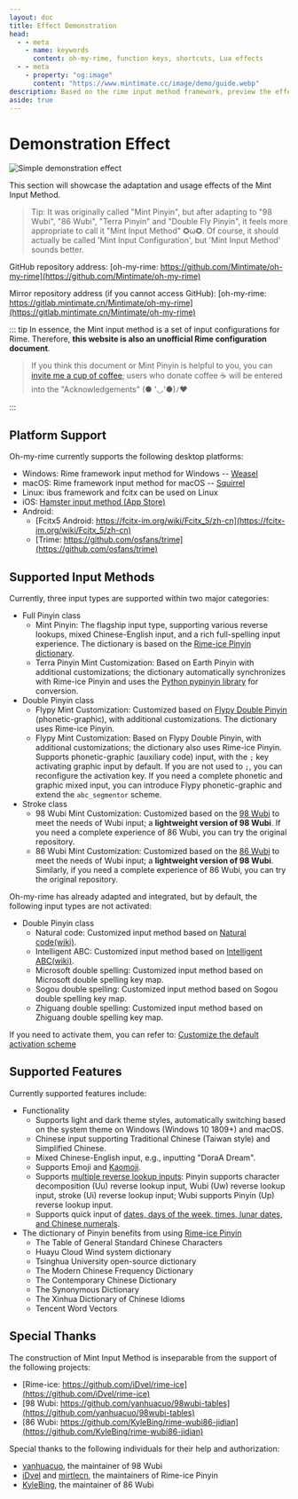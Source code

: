 ```yaml
---
layout: doc
title: Effect Demonstration
head:
  - - meta
    - name: keywords
      content: oh-my-rime, function keys, shortcuts, Lua effects
  - - meta
    - property: "og:image"
      content: "https://www.mintimate.cc/image/demo/guide.webp"
description: Based on the rime input method framework, preview the effects and appearance after installing oh-my-rime. It showcases specific features supported by oh-my-rime, such as Emoji input, character decomposition reverse lookup input, Wubi reverse lookup input, stroke reverse lookup input, in addition to dictionary functionality.
aside: true
---
```


# Demonstration Effect
![Simple demonstration effect](/image/demo/guide.webp)

This section will showcase the adaptation and usage effects of the Mint Input Method.

> Tip: It was originally called "Mint Pinyin", but after adapting to "98 Wubi", "86 Wubi", "Terra Pinyin" and "Double Fly Pinyin", it feels more appropriate to call it "Mint Input Method" ✪ω✪. Of course, it should actually be called 'Mint Input Configuration', but 'Mint Input Method' sounds better.

GitHub repository address: [oh-my-rime: https://github.com/Mintimate/oh-my-rime](https://github.com/Mintimate/oh-my-rime)

Mirror repository address (if you cannot access GitHub): [oh-my-rime: https://gitlab.mintimate.cn/Mintimate/oh-my-rime](https://gitlab.mintimate.cn/Mintimate/oh-my-rime)

::: tip
In essence, the Mint input method is a set of input configurations for Rime. Therefore, **this website is also an unofficial Rime configuration document**.

> If you think this document or Mint Pinyin is helpful to you, you can [invite me a cup of coffee](https://afdian.net/a/minitimate); users who donate coffee ☕️ will be entered into the "Acknowledgements" (● '◡'●)ﾉ♥

:::

## Platform Support
Oh-my-rime currently supports the following desktop platforms:
- Windows: Rime framework input method for Windows -- [Weasel](https://github.com/rime/weasel)
- macOS: Rime framework input method for macOS -- [Squirrel](https://github.com/rime/squirrel)
- Linux: ibus framework and fcitx can be used on Linux
- iOS: [Hamster input method (App Store)](https://apps.apple.com/cn/app/%E4%BB%93%E8%BE%93%E5%85%A5%E6%B3%95/id6446617683)
- Android:
  - [Fcitx5 Android: https://fcitx-im.org/wiki/Fcitx_5/zh-cn](https://fcitx-im.org/wiki/Fcitx_5/zh-cn)
  - [Trime: https://github.com/osfans/trime](https://github.com/osfans/trime)

## Supported Input Methods
Currently, three input types are supported within two major categories:
- Full Pinyin class
  - Mint Pinyin: The flagship input type, supporting various reverse lookups, mixed Chinese-English input, and a rich full-spelling input experience. The dictionary is based on the [Rime-ice Pinyin dictionary](https://github.com/iDvel/rime-ice).
  - Terra Pinyin Mint Customization: Based on Earth Pinyin with additional customizations; the dictionary automatically synchronizes with Rime-ice Pinyin and uses the [Python pypinyin library](https://pypinyin.readthedocs.io/) for conversion.
- Double Pinyin class
  - Flypy Mint Customization: Customized based on [Flypy Double Pinyin](https://flypy.com/) (phonetic-graphic), with additional customizations. The dictionary uses Rime-ice Pinyin.
  - Flypy Mint Customization: Based on Flypy Double Pinyin, with additional customizations; the dictionary also uses Rime-ice Pinyin. Supports phonetic-graphic (auxiliary code) input, with the `;` key activating graphic input by default. If you are not used to `;`, you can reconfigure the activation key. If you need a complete phonetic and graphic mixed input, you can introduce Flypy phonetic-graphic and extend the `abc_segmentor` scheme.
- Stroke class
  - 98 Wubi Mint Customization: Customized based on the [98 Wubi](https://github.com/yanhuacuo/98wubi-tables) to meet the needs of Wubi input; a **lightweight version of 98 Wubi**. If you need a complete experience of 86 Wubi, you can try the original repository.
  - 86 Wubi Mint Customization: Customized based on the [86 Wubi](https://github.com/KyleBing/rime-wubi86-jidian) to meet the needs of Wubi input; a **lightweight version of 98 Wubi**. Similarly, if you need a complete experience of 86 Wubi, you can try the original repository.

Oh-my-rime has already adapted and integrated, but by default, the following input types are not activated:
- Double Pinyin class
  - Natural code: Customized input method based on [Natural code(wiki)](https://zh.wikipedia.org/zh/%E8%87%AA%E7%84%B6%E7%A0%81).
  - Intelligent ABC: Customized input method based on [Intelligent ABC(wiki)](https://zh.wikipedia.org/wiki/%E6%99%BA%E8%83%BDABC%E8%BE%93%E5%85%A5%E6%B3%95).
  - Microsoft double spelling: Customized input method based on Microsoft double spelling key map.
  - Sogou double spelling: Customized input method based on Sogou double spelling key map.
  - Zhiguang double spelling: Customized input method based on Zhiguang double spelling key map.

If you need to activate them, you can refer to: [Customize the default activation scheme](/en/guide/defaultActivationScheme.html)

## Supported Features
Currently supported features include:
- Functionality
    - Supports light and dark theme styles, automatically switching based on the system theme on Windows (Windows 10 1809+) and macOS.
    - Chinese input supporting Traditional Chinese (Taiwan style) and Simplified Chinese.
    - Mixed Chinese-English input, e.g., inputting "DoraA Dream".
    - Supports Emoji and [Kaomoji](kaomoji.html).
    - Supports [multiple reverse lookup inputs](reverseWords.html): Pinyin supports character decomposition (Uu) reverse lookup input, Wubi (Uw) reverse lookup input, stroke (Ui) reverse lookup input; Wubi supports Pinyin (Up) reverse lookup input.   
    - Supports quick input of [dates, days of the week, times, lunar dates, and Chinese numerals](funcKeys.html).
- The dictionary of Pinyin benefits from using [Rime-ice Pinyin](https://github.com/iDvel/rime-ice)
    - The Table of General Standard Chinese Characters
    - Huayu Cloud Wind system dictionary
    - Tsinghua University open-source dictionary
    - The Modern Chinese Frequency Dictionary
    - The Contemporary Chinese Dictionary
    - The Synonymous Dictionary
    - The Xinhua Dictionary of Chinese Idioms
    - Tencent Word Vectors

## Special Thanks
The construction of Mint Input Method is inseparable from the support of the following projects:
- [Rime-ice: https://github.com/iDvel/rime-ice](https://github.com/iDvel/rime-ice)
- [98 Wubi: https://github.com/yanhuacuo/98wubi-tables](https://github.com/yanhuacuo/98wubi-tables)
- [86 Wubi: https://github.com/KyleBing/rime-wubi86-jidian](https://github.com/KyleBing/rime-wubi86-jidian)

Special thanks to the following individuals for their help and authorization:
- [yanhuacuo](https://github.com/yanhuacuo), the maintainer of 98 Wubi
- [iDvel](https://github.com/iDvel) and [mirtlecn](https://github.com/mirtlecn), the maintainers of Rime-ice Pinyin
- [KyleBing](https://github.com/KyleBing), the maintainer of 86 Wubi